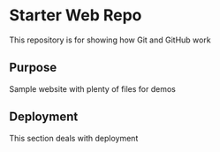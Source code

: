 # Starter Web Repo

This repository is for showing how Git and GitHub work

## Purpose

Sample website with plenty of files for demos

## Deployment

This section deals with deployment